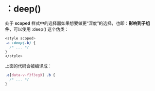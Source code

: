 # ：deep()

处于 **scoped** 样式中的选择器如果想要做更“深度”的选择，也即：**影响到子组件**，可以使用 :deep() 这个伪类：

```css
<style scoped>
.a :deep(.b) {
  /* ... */
}
</style>
```

上面的代码会被编译成：
```css
.a[data-v-f3f3eg9] .b {
  /* ... */
}
```